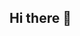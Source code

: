 ## Hi there 👋

<!--
**luixzzz/luixzzz** is a ✨ _special_ ✨ repository because its `README.md` (this file) appears on your GitHub profile.




- 🌱 I’m currently learning how to code

-->
